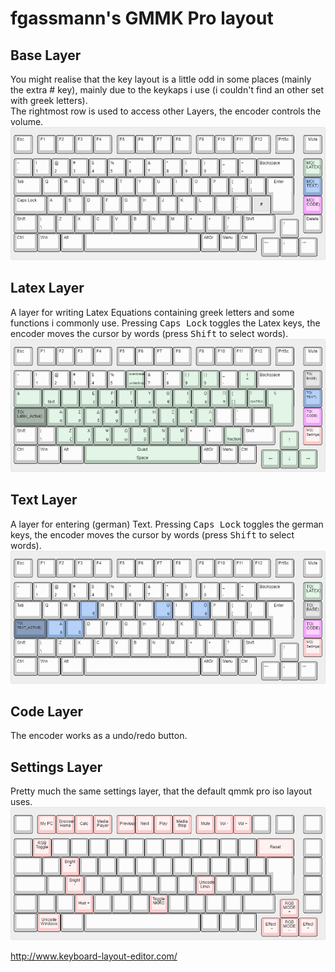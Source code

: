 # fgassmann's GMMK Pro layout

## Base Layer
You might realise that the key layout is a little odd in some places (mainly the extra # key), 
mainly due to the keykaps i use (i couldn't find an other set with greek letters).    
The rightmost row is used to access other Layers, the encoder controls the volume.
![Base Layer](https://github.com/fgassmann/resources/blob/79b60e3489dd05f4e5c5c346c28b86f2ca357470/gmmk-pro-base-layer.png "Base Layer")

## Latex Layer
A layer for writing Latex Equations containing greek letters and some functions i commonly use.
Pressing <kbd>Caps Lock</kbd> toggles the Latex keys, the encoder moves the cursor by words (press <kbd>Shift</kbd> to select words).
![Latex Layer](https://github.com/fgassmann/resources/blob/79b60e3489dd05f4e5c5c346c28b86f2ca357470/gmmk-pro-tex-layer.png "Latex Layer")

## Text Layer
A layer for entering (german) Text. Pressing <kbd>Caps Lock</kbd> toggles the german keys, 
the encoder moves the cursor by words (press <kbd>Shift</kbd> to select words).
![Latex Layer](https://github.com/fgassmann/resources/blob/ec8ba8256a65d4d959bfd9315276b94382b14459/gmmk-pro-text-layer.png "Text Layer")

## Code Layer
The encoder works as a undo/redo button.

## Settings Layer
Pretty much the same settings layer, that the default qmmk pro iso layout uses.
![Latex Layer](https://github.com/fgassmann/resources/blob/79b60e3489dd05f4e5c5c346c28b86f2ca357470/gmmk-pro-settings-layer.png "Settings Layer")


http://www.keyboard-layout-editor.com/
